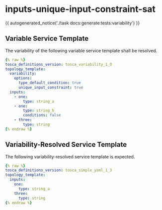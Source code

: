 # inputs-unique-input-constraint-sat

{{ autogenerated_notice('./task docs:generate:tests:variability') }}


## Variable Service Template

The variability of the following variable service template shall be resolved.

```yaml linenums="1"
{% raw %}
tosca_definitions_version: tosca_variability_1_0
topology_template:
  variability:
    options:
      type_default_condition: true
      unique_input_constraint: true
  inputs:
    - one:
        type: string_a
    - one:
        type: string_b
        conditions: false
    - three:
        type: string
{% endraw %}
```




## Variability-Resolved Service Template

The following variability-resolved service template is expected.

```yaml linenums="1"
{% raw %}
tosca_definitions_version: tosca_simple_yaml_1_3
topology_template:
  inputs:
    one:
      type: string_a
    three:
      type: string
{% endraw %}
```

